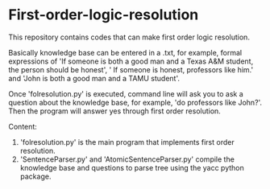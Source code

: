 # First-order-logic-resolution
This repository contains codes that can make first order logic resolution.

Basically knowledge base can be entered in a .txt, for example, formal expressions of 'If someone is both a good man and a Texas A&M student, the person should be honest', ' If someone is honest, professors like him.' and 'John is both a good man and a TAMU student'. 

Once 'folresolution.py' is executed, command line will ask you to ask a question about the knowledge base, for example, 'do professors like John?'. Then the program will answer yes through first order resolution.

Content:
  
  1. 'folresolution.py' is the main program that implements first order resolution.
  2. 'SentenceParser.py' and 'AtomicSentenceParser.py' compile the knowledge base and questions to parse tree using the yacc         python package.
